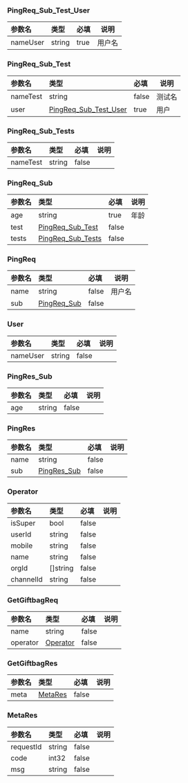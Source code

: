 


<a name="PingReq_Sub_Test_User"></a>

### PingReq_Sub_Test_User
|参数名|类型|必填|说明|
|:----    |:---|:----- |-----   |
|nameUser|string|true|用户名|


<a name="PingReq_Sub_Test"></a>

### PingReq_Sub_Test
|参数名|类型|必填|说明|
|:----    |:---|:----- |-----   |
|nameTest|string|false|测试名|
|user|[PingReq_Sub_Test_User](#PingReq_Sub_Test_User)|true|用户|


<a name="PingReq_Sub_Tests"></a>

### PingReq_Sub_Tests
|参数名|类型|必填|说明|
|:----    |:---|:----- |-----   |
|nameTest|string|false||


<a name="PingReq_Sub"></a>

### PingReq_Sub
|参数名|类型|必填|说明|
|:----    |:---|:----- |-----   |
|age|string|true|年龄|
|test|[PingReq_Sub_Test](#PingReq_Sub_Test)|false||
|tests|[PingReq_Sub_Tests](#PingReq_Sub_Tests)|false||


<a name="PingReq"></a>

### PingReq
|参数名|类型|必填|说明|
|:----    |:---|:----- |-----   |
|name|string|false|用户名|
|sub|[PingReq_Sub](#PingReq_Sub)|false||


<a name="User"></a>

### User
|参数名|类型|必填|说明|
|:----    |:---|:----- |-----   |
|nameUser|string|false||


<a name="PingRes_Sub"></a>

### PingRes_Sub
|参数名|类型|必填|说明|
|:----    |:---|:----- |-----   |
|age|string|false||


<a name="PingRes"></a>

### PingRes
|参数名|类型|必填|说明|
|:----    |:---|:----- |-----   |
|name|string|false||
|sub|[PingRes_Sub](#PingRes_Sub)|false||


<a name="Operator"></a>

### Operator
|参数名|类型|必填|说明|
|:----    |:---|:----- |-----   |
|isSuper|bool|false||
|userId|string|false||
|mobile|string|false||
|name|string|false||
|orgId|[]string|false||
|channelId|string|false||


<a name="GetGiftbagReq"></a>

### GetGiftbagReq
|参数名|类型|必填|说明|
|:----    |:---|:----- |-----   |
|name|string|false||
|operator|[Operator](#Operator)|false||


<a name="GetGiftbagRes"></a>

### GetGiftbagRes
|参数名|类型|必填|说明|
|:----    |:---|:----- |-----   |
|meta|[MetaRes](#MetaRes)|false||


<a name="MetaRes"></a>

### MetaRes
|参数名|类型|必填|说明|
|:----    |:---|:----- |-----   |
|requestId|string|false||
|code|int32|false||
|msg|string|false||